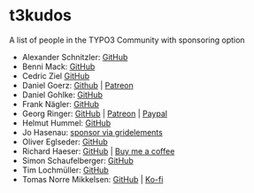 # t3kudos
A list of people in the TYPO3 Community with sponsoring option


* Alexander Schnitzler: [GitHub](https://github.com/alexanderschnitzler)
* Benni Mack: [GitHub](https://github.com/bmack)
* Cedric Ziel [GitHub](https://github.com/cedricziel)
* Daniel Goerz: [Github](https://github.com/ervaude) | [Patreon](https://www.patreon.com/usetypo3)
* Daniel Gohlke: [GitHub](https://github.com/extcode)
* Frank Nägler: [GitHub](https://github.com/NeoBlack)
* Georg Ringer: [GitHub](https://github.com/georgringer) | [Patreon](https://www.patreon.com/georgringer) | [Paypal](https://www.paypal.me/GeorgRinger/25)
* Helmut Hummel: [GitHub](https://github.com/helhum)
* Jo Hasenau: [sponsor via gridelements](https://docs.typo3.org/typo3cms/extensions/gridelements/stable/Chapters/Sponsoring/Index.html)
* Oliver Eglseder: [GitHub](https://github.com/vertexvaar)
* Richard Haeser: [GitHub](https://github.com/haassie) | [Buy me a coffee](https://www.buymeacoffee.com/richardhaeser)
* Simon Schaufelberger: [GitHub](https://github.com/simonschaufi)
* Tim Lochmüller: [GitHub](https://github.com/lochmueller)
* Tomas Norre Mikkelsen: [GitHub](https://github.com/tomasnorre) | [Ko-fi](https://ko-fi.com/tomasnorre)

